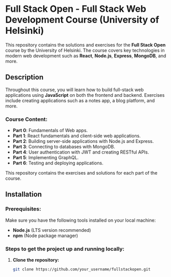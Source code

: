 # Full Stack Open - Full Stack Web Development Course (University of Helsinki)

This repository contains the solutions and exercises for the **Full Stack Open** course by the University of Helsinki. The course covers key technologies in modern web development such as **React**, **Node.js**, **Express**, **MongoDB**, and more.

## Description

Throughout this course, you will learn how to build full-stack web applications using **JavaScript** on both the frontend and backend. Exercises include creating applications such as a notes app, a blog platform, and more.

### Course Content:
- **Part 0**: Fundamentals of Web apps.
- **Part 1**: React fundamentals and client-side web applications.
- **Part 2**: Building server-side applications with Node.js and Express.
- **Part 3**: Connecting to databases with MongoDB.
- **Part 4**: User authentication with JWT and creating RESTful APIs.
- **Part 5**: Implementing GraphQL.
- **Part 6**: Testing and deploying applications.

This repository contains the exercises and solutions for each part of the course.

## Installation

### Prerequisites:
Make sure you have the following tools installed on your local machine:
- **Node.js** (LTS version recommended)
- **npm** (Node package manager)

### Steps to get the project up and running locally:
1. **Clone the repository:**
   ```bash
   git clone https://github.com/your_username/fullstackopen.git
